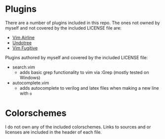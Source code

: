 # Plugins
There are a number of plugins included in this repo. The ones not owned by myself and not covered by the included LICENSE file are:
- [Vim Airline](https://github.com/vim-airline/vim-airline)
- [Undotree](https://github.com/mbbill/undotree)
- [Vim Fugitive](https://github.com/tpope/vim-fugitive)

Plugins authored by myself and covered by the included LICENSE file:
- search.vim
  - adds basic grep functionality to vim via :Grep (mostly tested on Windows)
- autocomplete.vim
  - adds autocomplete to verilog and latex files when making a new line with `o`

# Colorschemes
I do not own any of the included colorschemes. Links to sources and or licenses are included in the header of each file.

